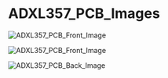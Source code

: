 # ADXL357_PCB_Images

![ADXL357_PCB_Front_Image](https://github.com/PawankumarLohar/ADXL357_Hardware/assets/130341444/dff23c7e-76e9-4c76-a7ed-91cc3836544c)

![ADXL357_PCB_Front_Image](https://github.com/PawankumarLohar/ADXL357_Hardware/assets/130341444/01c81c95-e84d-42f1-bddb-854fb3d3b9f8)

![ADXL357_PCB_Back_Image](https://github.com/PawankumarLohar/ADXL357_Hardware/assets/130341444/e37889f4-9ffd-4d7b-a50a-97331a685ea6)

  
